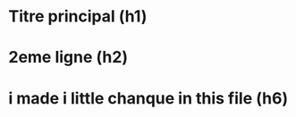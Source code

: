 # Titre principal (h1)
# 2eme ligne (h2)
#
#
#
#
#
#












# i made i little chanque in this file (h6)
